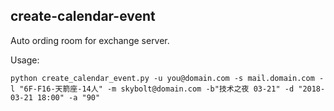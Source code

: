 ## create-calendar-event

Auto ording room for exchange server.

Usage:

```
python create_calendar_event.py -u you@domain.com -s mail.domain.com -l "6F-F16-天箭座-14人" -m skybolt@domain.com -b"技术之夜 03-21" -d "2018-03-21 18:00" -a "90"
```
